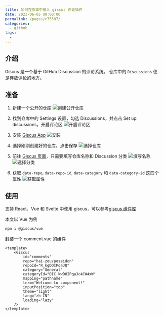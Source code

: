 ```yaml
---
title: 如何在页面中接入 giscus 评论插件
date: 2023-06-05 00:00:00
permalink: /pages/c75587/
categories: 
  - github
tags: 
  - 
---
```


## 介绍

Giscus 是一个基于 GitHub Discussion 的评论系统。
仓库中的 `Discussions` 便是存放评论的地方。

<!-- more -->

## 准备

1. 新建一个公开的仓库
   ![创建公开仓库](/images/giscus_1.webp)

2. 找到仓库中的 Settings 设置，勾选 Discussions，并点击 Set up discussions，开启评论区
   ![开启评论区](/images/giscus_2.webp)

3. 安装 [Giscus App](https://github.com/apps/giscus)
   ![安装](/images/giscus_3.webp)

4. 选择刚刚创建好的仓库，点击保存
   ![选择仓库](/images/giscus_4.webp)

5. 前往 [Giscus 页面](https://giscus.app/zh-CN)，只需要填写仓库名称和 Discussion 分类
   ![填写名称](/images/giscus_5.webp)
   ![选择分类](/images/giscus_6.webp)

6. 获取 `data-repo`, `data-repo-id`, `data-category` 和 `data-category-id` 这四个属性
   ![获取属性](/images/giscus_7.webp)

## 使用

支持 React、Vue 和 Svelte 中使用 giscus，可以参考[giscus 组件库](https://github.com/giscus/giscus-component)

本文以 Vue 为例

```bash
npm i @giscus/vue
```

封装一个 comment.vue 的组件

```vue
<template>
	<Giscus
		id="comments"
		repo="hai-zou/poseidon"
		repoId="R_kgDOIPqaJQ"
		category="General"
		categoryId="DIC_kwDOIPqaJc4CW4xW"
		mapping="pathname"
		term="Welcome to component!"
		inputPosition="top"
		theme="light"
		lang="zh-CN"
		loading="lazy"
	/>
</template>
```
